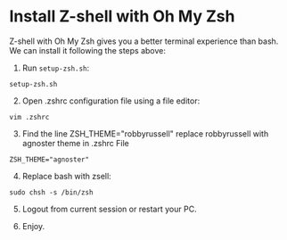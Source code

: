 # Install Z-shell with Oh My Zsh

Z-shell with Oh My Zsh gives you a better terminal experience than bash. We can install it following the steps above:

1. Run `setup-zsh.sh`:
```
setup-zsh.sh
```

2. Open .zshrc configuration file using a file editor:
```
vim .zshrc
```

3. Find the line ZSH_THEME="robbyrussell" replace robbyrussell with agnoster theme in .zshrc File
```
ZSH_THEME="agnoster"
```

4. Replace bash with zsell:
```
sudo chsh -s /bin/zsh
```

5. Logout from current session or restart your PC.

6. Enjoy.

